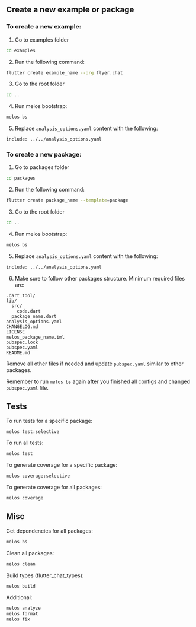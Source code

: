## Create a new example or package

### To create a new example:

1. Go to examples folder

```bash
cd examples
```

2. Run the following command:

```bash
flutter create example_name --org flyer.chat
```

3. Go to the root folder

```bash
cd ..
```

4. Run melos bootstrap:

```bash
melos bs
```

5. Replace `analysis_options.yaml` content with the following:

```bash
include: ../../analysis_options.yaml

```

### To create a new package:

1. Go to packages folder

```bash
cd packages
```

2. Run the following command:

```bash
flutter create package_name --template=package
```

3. Go to the root folder

```bash
cd ..
```

4. Run melos bootstrap:

```bash
melos bs
```

5. Replace `analysis_options.yaml` content with the following:

```bash
include: ../../analysis_options.yaml

```

6. Make sure to follow other packages structure. Minimum required files are:

```
.dart_tool/
lib/
  src/
    code.dart
  package_name.dart
analysis_options.yaml
CHANGELOG.md
LICENSE
melos_package_name.iml
pubspec.lock
pubspec.yaml
README.md
```

Remove all other files if needed and update `pubspec.yaml` similar to other packages.

Remember to run `melos bs` again after you finished all configs and changed `pubspec.yaml` file.

## Tests

To run tests for a specific package:

```bash
melos test:selective
```

To run all tests:

```bash
melos test
```

To generate coverage for a specific package:

```bash
melos coverage:selective
```

To generate coverage for all packages:

```bash
melos coverage
```

## Misc

Get dependencies for all packages:

```bash
melos bs
```

Clean all packages:

```bash
melos clean
```

Build types (flutter_chat_types):

```bash
melos build
```

Additional:

```bash
melos analyze
melos format
melos fix
```
